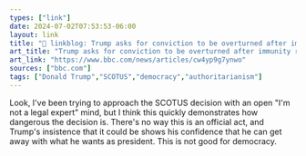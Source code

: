 ```yaml
---
types: ["link"]
date: 2024-07-02T07:53:53-06:00
layout: link
title: "🔗 linkblog: Trump asks for conviction to be overturned after immunity ruling'"
art_title: "Trump asks for conviction to be overturned after immunity ruling"
art_link: "https://www.bbc.com/news/articles/cw4yp9g7ynwo"
sources: ["bbc.com"]
tags: ["Donald Trump","SCOTUS","democracy","authoritarianism"]
---
```

Look, I've been trying to approach the SCOTUS decision with an open "I'm not a legal expert" mind, but I think this quickly demonstrates how dangerous the decision is. There's no way this is an official act, and Trump's insistence that it could be shows his confidence that he can get away with what he wants as president. This is not good for democracy.
